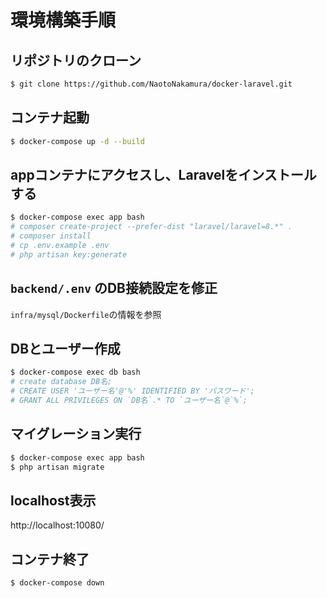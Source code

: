 # 環境構築手順

## リポジトリのクローン

```sh
$ git clone https://github.com/NaotoNakamura/docker-laravel.git
```

## コンテナ起動

```sh
$ docker-compose up -d --build
```

## appコンテナにアクセスし、Laravelをインストールする

```sh
$ docker-compose exec app bash
# composer create-project --prefer-dist "laravel/laravel=8.*" .
# composer install
# cp .env.example .env
# php artisan key:generate
```

## ``backend/.env`` のDB接続設定を修正

``infra/mysql/Dockerfile``の情報を参照

## DBとユーザー作成

```sh
$ docker-compose exec db bash
# create database DB名;
# CREATE USER 'ユーザー名'@'%' IDENTIFIED BY 'パスワード';
# GRANT ALL PRIVILEGES ON `DB名`.* TO `ユーザー名`@`%`;
```

## マイグレーション実行

```sh
$ docker-compose exec app bash
$ php artisan migrate
```

## localhost表示
http://localhost:10080/

## コンテナ終了

```sh
$ docker-compose down
```
